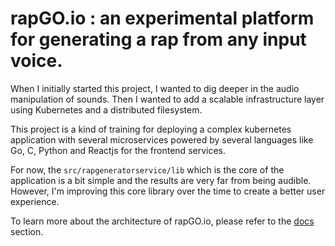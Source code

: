 # rapGO.io : an experimental platform for generating a rap from any input voice.

When I initially started this project, I wanted to dig deeper in the audio manipulation of sounds. 
Then I wanted to add a scalable infrastructure layer using Kubernetes and a distributed filesystem.

This project is a kind of training for deploying a complex kubernetes application with several microservices
powered by several languages like Go, C, Python and Reactjs for the frontend services.

For now, the `src/rapgeneratorservice/lib` which is the core of the application is a bit simple and the results are very far from being audible. However, I'm improving this core library over the time to create a better user experience.

To learn more about the architecture of rapGO.io, please refer to the [docs](/docs/README.md) section.